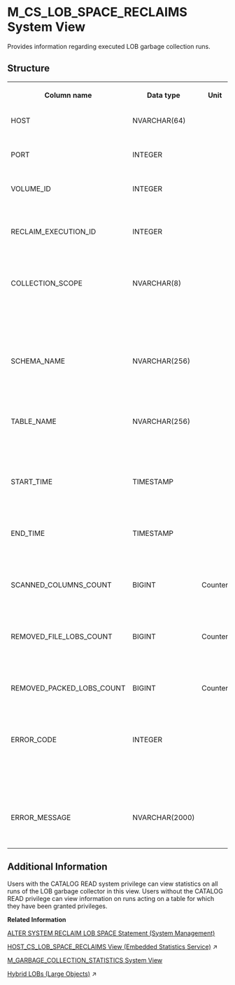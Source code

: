 <!-- loio439e8471a8df46f090fbb16ec6cfcc5d -->

# M\_CS\_LOB\_SPACE\_RECLAIMS System View

Provides information regarding executed LOB garbage collection runs.



<a name="loio439e8471a8df46f090fbb16ec6cfcc5d___m__t_a_b_l_e__l_o_b__f_i_l_e_s_1struct_M_CS_LOB_SPACE_RECLAIMS"/>

## Structure


<table>
<tr>
<th valign="top">

Column name

</th>
<th valign="top">

Data type

</th>
<th valign="top">

Unit

</th>
<th valign="top">

Description

</th>
</tr>
<tr>
<td valign="top">

HOST

</td>
<td valign="top">

NVARCHAR\(64\)

</td>
<td valign="top">

 

</td>
<td valign="top">

Displays the name of the host.

</td>
</tr>
<tr>
<td valign="top">

PORT

</td>
<td valign="top">

INTEGER

</td>
<td valign="top">

 

</td>
<td valign="top">

Displays the internal port.

</td>
</tr>
<tr>
<td valign="top">

VOLUME\_ID

</td>
<td valign="top">

INTEGER

</td>
<td valign="top">

 

</td>
<td valign="top">

Displays the persistence volume ID.

</td>
</tr>
<tr>
<td valign="top">

RECLAIM\_EXECUTION\_ID

</td>
<td valign="top">

INTEGER

</td>
<td valign="top">

 

</td>
<td valign="top">

Displays the unique ID of the garbage collection run.

</td>
</tr>
<tr>
<td valign="top">

COLLECTION\_SCOPE

</td>
<td valign="top">

NVARCHAR\(8\)

</td>
<td valign="top">

 

</td>
<td valign="top">

Displays the scope of the garbage collection run on either VOLUME, TABLES, or TABLE.

</td>
</tr>
<tr>
<td valign="top">

SCHEMA\_NAME

</td>
<td valign="top">

NVARCHAR\(256\)

</td>
<td valign="top">

 

</td>
<td valign="top">

Displays the schema name of the scanned table if the scope is TABLE.

</td>
</tr>
<tr>
<td valign="top">

TABLE\_NAME

</td>
<td valign="top">

NVARCHAR\(256\)

</td>
<td valign="top">

 

</td>
<td valign="top">

Displays the name of the scanned table if the scope is TABLE.

</td>
</tr>
<tr>
<td valign="top">

START\_TIME

</td>
<td valign="top">

TIMESTAMP

</td>
<td valign="top">

 

</td>
<td valign="top">

Displays the start TIMESTAMP of the garbage collection run.

</td>
</tr>
<tr>
<td valign="top">

END\_TIME

</td>
<td valign="top">

TIMESTAMP

</td>
<td valign="top">

 

</td>
<td valign="top">

Displays the end TIMESTAMP of the garbage collection run.

</td>
</tr>
<tr>
<td valign="top">

SCANNED\_COLUMNS\_COUNT

</td>
<td valign="top">

BIGINT

</td>
<td valign="top">

Counter

</td>
<td valign="top">

Displays the number of overall scanned columns.

</td>
</tr>
<tr>
<td valign="top">

REMOVED\_FILE\_LOBS\_COUNT

</td>
<td valign="top">

BIGINT

</td>
<td valign="top">

Counter

</td>
<td valign="top">

Displays the number of removed file LOBs.

</td>
</tr>
<tr>
<td valign="top">

REMOVED\_PACKED\_LOBS\_COUNT

</td>
<td valign="top">

BIGINT

</td>
<td valign="top">

Counter

</td>
<td valign="top">

Displays the number of removed packed LOBs.

</td>
</tr>
<tr>
<td valign="top">

ERROR\_CODE

</td>
<td valign="top">

INTEGER

</td>
<td valign="top">

 

</td>
<td valign="top">

Displays the first error code if the execution fails. More details are available in the ERROR\_MESSAGE field.

</td>
</tr>
<tr>
<td valign="top">

ERROR\_MESSAGE

</td>
<td valign="top">

NVARCHAR\(2000\)

</td>
<td valign="top">

 

</td>
<td valign="top">

Displays the detailed error message.

</td>
</tr>
</table>



<a name="loio439e8471a8df46f090fbb16ec6cfcc5d__section_r5q_zn1_rzb"/>

## Additional Information

Users with the CATALOG READ system privilege can view statistics on all runs of the LOB garbage collector in this view. Users without the CATALOG READ privilege can view information on runs acting on a table for which they have been granted privileges.

**Related Information**  


[ALTER SYSTEM RECLAIM LOB SPACE Statement \(System Management\)](../../010-SQL-Reference/012-SQL-Statements/alter-system-reclaim-lob-space-statement-system-management-a0b7235.md "Runs LOB garbage collection and removes any non-referenced LOB files.")

[HOST_CS_LOB_SPACE_RECLAIMS View (Embedded Statistics Service)](https://help.sap.com/viewer/323c57a017234d47a0e7da3e22345822/2023_4_QRC/en-US/10897f1b23ce40b5b1aeadec9960f568.html "Aggregated LOB garbage collection statistics per volume. This view contains information only for the last 42 days. The collection interval is 43200 seconds.") :arrow_upper_right:

[M\_GARBAGE\_COLLECTION\_STATISTICS System View](m-garbage-collection-statistics-system-view-20b04b8.md "Provides garbage collection and history manager statistics.")

[Hybrid LOBs (Large Objects)](https://help.sap.com/viewer/f9c5015e72e04fffa14d7d4f7267d897/2023_4_QRC/en-US/61ab21a1972846e0aa0b9a989ce4867a.html "To save memory you can store LOB data on disk, in this case the data is only loaded into memory when it is needed. Alternatively, you can use the configurable Hybrid LOB feature which is flexible and stores LOBs either on disk or in memory depending on their size.") :arrow_upper_right:

